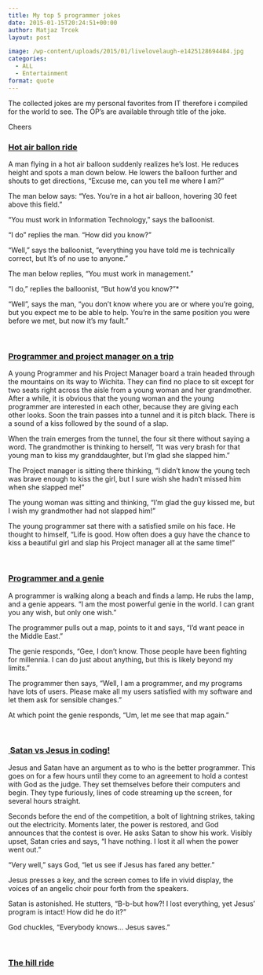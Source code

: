 ```yaml
---
title: My top 5 programmer jokes
date: 2015-01-15T20:24:51+00:00
author: Matjaz Trcek
layout: post

image: /wp-content/uploads/2015/01/livelovelaugh-e1425128694484.jpg
categories:
  - ALL
  - Entertainment
format: quote
---
```

The collected jokes are my personal favorites from IT therefore i compiled for the world to see. The OP&#8217;s are available through title of the joke.

Cheers

### 

### [**Hot air ballon ride**](http://stackoverflow.com/questions/234075/what-is-your-best-programmer-joke)

A man flying in a hot air balloon suddenly realizes he’s lost. He reduces height and spots a man down below. He lowers the balloon further and shouts to get directions, &#8220;Excuse me, can you tell me where I am?&#8221;

The man below says: &#8220;Yes. You&#8217;re in a hot air balloon, hovering 30 feet above this field.&#8221;

&#8220;You must work in Information Technology,&#8221; says the balloonist.

&#8220;I do&#8221; replies the man. &#8220;How did you know?&#8221;

&#8220;Well,&#8221; says the balloonist, &#8220;everything you have told me is technically correct, but It&#8217;s of no use to anyone.&#8221;

The man below replies, &#8220;You must work in management.&#8221;

&#8220;I do,&#8221; replies the balloonist, &#8220;But how&#8217;d you know?&#8221;*

&#8220;Well&#8221;, says the man, &#8220;you don’t know where you are or where you’re going, but you expect me to be able to help. You’re in the same position you were before we met, but now it’s my fault.&#8221;

&nbsp;

### **[Programmer and project manager on a trip](http://stackoverflow.com/questions/234075/what-is-your-best-programmer-joke)**

A young Programmer and his Project Manager board a train headed through the mountains on its way to Wichita. They can find no place to sit except for two seats right across the aisle from a young woman and her grandmother. After a while, it is obvious that the young woman and the young programmer are interested in each other, because they are giving each other looks. Soon the train passes into a tunnel and it is pitch black. There is a sound of a kiss followed by the sound of a slap.

When the train emerges from the tunnel, the four sit there without saying a word. The grandmother is thinking to herself, “It was very brash for that young man to kiss my granddaughter, but I’m glad she slapped him.”

The Project manager is sitting there thinking, “I didn’t know the young tech was brave enough to kiss the girl, but I sure wish she hadn’t missed him when she slapped me!”

The young woman was sitting and thinking, “I’m glad the guy kissed me, but I wish my grandmother had not slapped him!”

The young programmer sat there with a satisfied smile on his face. He thought to himself, “Life is good. How often does a guy have the chance to kiss a beautiful girl and slap his Project manager all at the same time!”

&nbsp;

### **[Programmer and a genie](http://www.devtopics.com/best-programming-jokes/)**

A programmer is walking along a beach and finds a lamp. He rubs the lamp, and a genie appears. “I am the most powerful genie in the world. I can grant you any wish, but only one wish.”

The programmer pulls out a map, points to it and says, “I’d want peace in the Middle East.”

The genie responds, “Gee, I don’t know. Those people have been fighting for millennia. I can do just about anything, but this is likely beyond my limits.”

The programmer then says, “Well, I am a programmer, and my programs have lots of users. Please make all my users satisfied with my software and let them ask for sensible changes.”

At which point the genie responds, “Um, let me see that map again.”

&nbsp;

### **[ Satan vs Jesus in coding!](http://www.devtopics.com/best-programming-jokes/)**

Jesus and Satan have an argument as to who is the better programmer. This goes on for a few hours until they come to an agreement to hold a contest with God as the judge. They set themselves before their computers and begin. They type furiously, lines of code streaming up the screen, for several hours straight.

Seconds before the end of the competition, a bolt of lightning strikes, taking out the electricity. Moments later, the power is restored, and God announces that the contest is over. He asks Satan to show his work. Visibly upset, Satan cries and says, “I have nothing. I lost it all when the power went out.”

“Very well,” says God, “let us see if Jesus has fared any better.”

Jesus presses a key, and the screen comes to life in vivid display, the voices of an angelic choir pour forth from the speakers.

Satan is astonished. He stutters, “B-b-but how?! I lost everything, yet Jesus’ program is intact! How did he do it?”

God chuckles, “Everybody knows… Jesus saves.”

&nbsp;

### [**The hill ride**](http://www.reddit.com/r/AskReddit/comments/1kvhmz/whats_the_best_programming_joke_that_you_know/)

&nbsp;